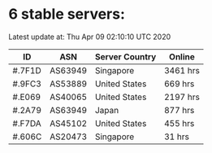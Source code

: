 # 6 stable servers:

Latest update at: Thu Apr 09 02:10:10 UTC 2020

| ID | ASN | Server Country | Online |
| -- | --- | -------------- | ------ |
| #.7F1D | AS63949 | Singapore | 3461 hrs |
| #.9FC3 | AS53889 | United States | 669 hrs |
| #.E069 | AS40065 | United States | 2197 hrs |
| #.2A79 | AS63949 | Japan | 877 hrs |
| #.F7DA | AS45102 | United States | 455 hrs |
| #.606C | AS20473 | Singapore | 31 hrs |

